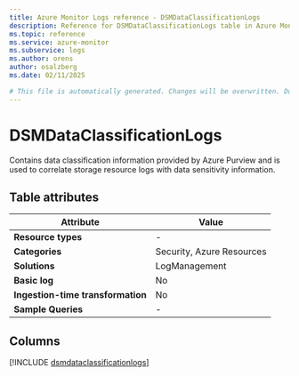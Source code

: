 ```yaml
---
title: Azure Monitor Logs reference - DSMDataClassificationLogs
description: Reference for DSMDataClassificationLogs table in Azure Monitor Logs.
ms.topic: reference
ms.service: azure-monitor
ms.subservice: logs
ms.author: orens
author: osalzberg
ms.date: 02/11/2025

# This file is automatically generated. Changes will be overwritten. Do not change this file directly.
---
```


# DSMDataClassificationLogs

Contains data classification information provided by Azure Purview and is used to correlate storage resource logs with data sensitivity information.


## Table attributes

|Attribute|Value|
|---|---|
|**Resource types**|-|
|**Categories**|Security, Azure Resources|
|**Solutions**| LogManagement|
|**Basic log**|No|
|**Ingestion-time transformation**|No|
|**Sample Queries**|-|



## Columns
  
[!INCLUDE [dsmdataclassificationlogs](~/reusable-content/ce-skilling/azure/includes/azure-monitor/reference/tables/dsmdataclassificationlogs-include.md)]
